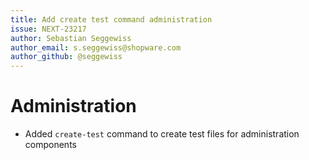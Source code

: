 ```yaml
---
title: Add create test command administration
issue: NEXT-23217
author: Sebastian Seggewiss
author_email: s.seggewiss@shopware.com
author_github: @seggewiss
---
```

# Administration
* Added `create-test` command to create test files for administration components
